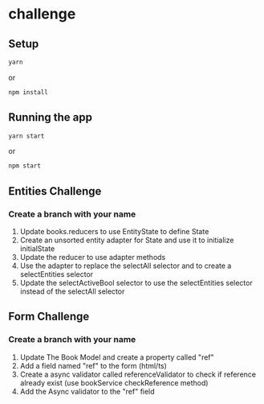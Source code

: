 # challenge

## Setup

```sh
yarn
```

or

```sh
npm install
```

## Running the app

```sh
yarn start
```

or

```sh
npm start
```

## Entities Challenge
### Create a branch with your name
1. Update books.reducers to use EntityState to define State
2. Create an unsorted entity adapter for State and use it to initialize initialState
3. Update the reducer to use adapter methods
4. Use the adapter to replace the selectAll selector and to create a selectEntities selector
5. Update the selectActiveBool selector to use the selectEntities selector instead of the selectAll selector

## Form Challenge
### Create a branch with your name
1. Update The Book Model and create a property called "ref"
2. Add a field named "ref" to the form (html/ts)
3. Create a async validator called referenceValidator to check if reference already exist
(use bookService checkReference method)
4. Add the Async validator to the "ref" field

